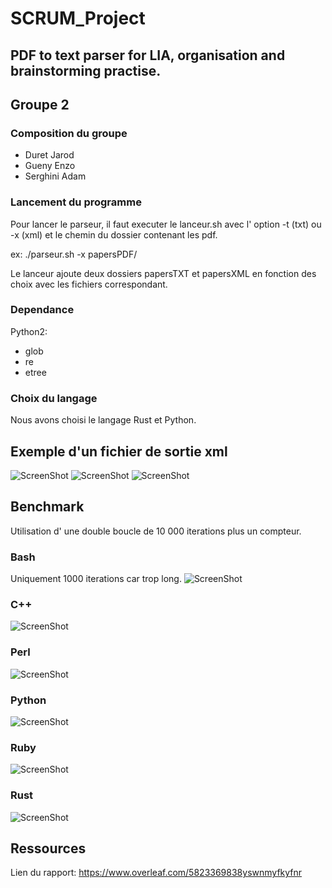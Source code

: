# SCRUM_Project

## PDF to text parser for LIA, organisation and brainstorming practise.

## Groupe 2

### Composition du groupe

* Duret Jarod
* Gueny Enzo
* Serghini Adam

### Lancement du programme

Pour lancer le parseur, il faut executer le lanceur.sh avec l' option -t (txt) ou -x (xml) et le chemin du dossier contenant les pdf.

ex: ./parseur.sh -x papersPDF/

Le lanceur ajoute deux dossiers papersTXT et papersXML en fonction des choix avec les fichiers correspondant. 

### Dependance

Python2: 
* glob
* re
* etree
### Choix du langage

Nous avons choisi le langage Rust et Python.

## Exemple d'un fichier de sortie xml 

![ScreenShot](./screenshot/v3-p1.png)
![ScreenShot](./screenshot/v3-p2.png)
![ScreenShot](./screenshot/v3-p3.png)


## Benchmark

Utilisation d' une double boucle de 10 000 iterations plus un compteur.

### Bash

Uniquement 1000 iterations car trop long.
![ScreenShot](./Benchmark/Screenshot/bash.png)

### C++

![ScreenShot](./Benchmark/Screenshot/c++.png)

### Perl

![ScreenShot](./Benchmark/Screenshot/perl.png)

### Python

![ScreenShot](./Benchmark/Screenshot/python.png)

### Ruby

![ScreenShot](./Benchmark/Screenshot/ruby.png)

### Rust

![ScreenShot](./Benchmark/Screenshot/rust.png)

## Ressources

Lien du rapport: <https://www.overleaf.com/5823369838yswnmyfkyfnr>